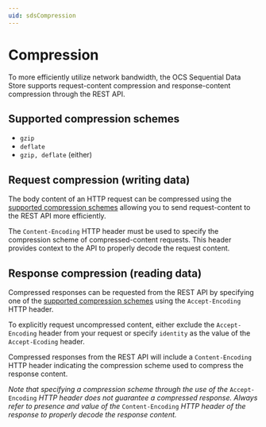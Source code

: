 ```yaml
---
uid: sdsCompression
---
```


Compression
===========
To more efficiently utilize network bandwidth, the OCS Sequential Data Store supports request-content compression and response-content compression through the REST API.

Supported compression schemes
-----------------------------
- ``gzip``
- ``deflate``
- ``gzip, deflate`` (either)

Request compression (writing data)
----------------------------------
The body content of an HTTP request can be compressed using the [supported compression schemes](#supported-compression-schemes) allowing you to send request-content to the REST API more efficiently.

The ``Content-Encoding`` HTTP header must be used to specify the compression scheme of compressed-content requests. This header provides context to the API to properly decode the request content.

Response compression (reading data)
-----------------------------------
Compressed responses can be requested from the REST API by specifying one of the [supported compression schemes](#supported-compression-schemes) using the ``Accept-Encoding`` HTTP header.

To explicitly request uncompressed content, either exclude the ``Accept-Encoding`` header from your request or specify ``identity`` as the value of the ``Accept-Ecoding`` header.

Compressed responses from the REST API will include a ``Content-Encoding`` HTTP header indicating the compression scheme used to compress the response content.

*Note that specifying a compression scheme through the use of the* ``Accept-Encoding`` *HTTP header does not guarantee a compressed response. Always refer to presence and value of the* ``Content-Encoding`` *HTTP header of the response to properly decode the response content.* 

